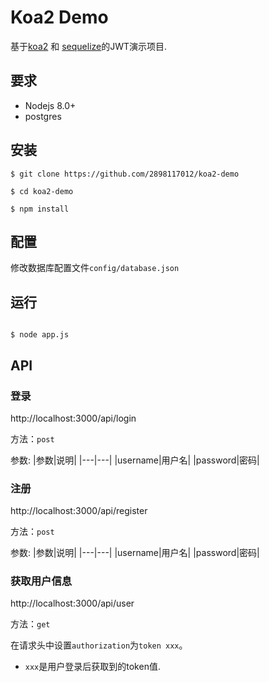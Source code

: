 # Koa2 Demo

基于[koa2](https://github.com/koajs/koa) 和 [sequelize](https://github.com/sequelize/sequelize)的JWT演示项目.

## 要求

- Nodejs 8.0+
- postgres

## 安装

```shell
$ git clone https://github.com/2898117012/koa2-demo

$ cd koa2-demo

$ npm install
```

## 配置

修改数据库配置文件`config/database.json`

## 运行

```shell

$ node app.js

```

## API

### 登录

http://localhost:3000/api/login

方法：`post`

参数:
|参数|说明|
|---|---|
|username|用户名|
|password|密码|

### 注册

http://localhost:3000/api/register

方法：`post`

参数:
|参数|说明|
|---|---|
|username|用户名|
|password|密码|

### 获取用户信息

http://localhost:3000/api/user

方法：`get`

在请求头中设置`authorization`为`token xxx`。

- `xxx`是用户登录后获取到的token值.
